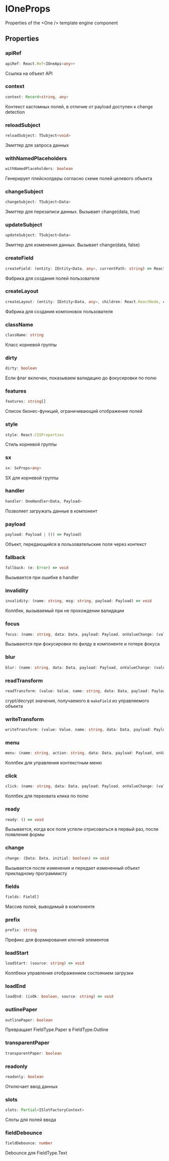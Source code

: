 # IOneProps

Properties of the &lt;One /&gt; template engine component

## Properties

### apiRef

```ts
apiRef: React.Ref<IOneApi<any>>
```

Ссылка на объект API

### context

```ts
context: Record<string, any>
```

Контекст кастомных полей, в отличие от
payload доступен к change detection

### reloadSubject

```ts
reloadSubject: TSubject<void>
```

Эмиттер для запроса данных

### withNamedPlaceholders

```ts
withNamedPlaceholders: boolean
```

Генерирует плейсхолдеры согласно схеме полей целевого объекта

### changeSubject

```ts
changeSubject: TSubject<Data>
```

Эмиттер для перезаписи данных. Вызывает change(data, true)

### updateSubject

```ts
updateSubject: TSubject<Data>
```

Эмиттер для изменения данных. Вызывает change(data, false)

### createField

```ts
createField: (entity: IEntity<Data, any>, currentPath: string) => React.ReactElement
```

Фабрика для создания полей пользователя

### createLayout

```ts
createLayout: (entity: IEntity<Data, any>, children: React.ReactNode, currentPath: string) => React.ReactElement
```

Фабрика для создания компоновок пользователя

### className

```ts
className: string
```

Класс корневой группы

### dirty

```ts
dirty: boolean
```

Если флаг включен, показываем валидацию до фокусировки по полю

### features

```ts
features: string[]
```

Список бизнес-функций, ограничивающий отображение полей

### style

```ts
style: React.CSSProperties
```

Стиль корневой группы

### sx

```ts
sx: SxProps<any>
```

SX для корневой группы

### handler

```ts
handler: OneHandler<Data, Payload>
```

Позволяет загружать данные в компонент

### payload

```ts
payload: Payload | (() => Payload)
```

Объект, передающийся в пользовательские
поля через контекст

### fallback

```ts
fallback: (e: Error) => void
```

Вызывается при ошибке в handler

### invalidity

```ts
invalidity: (name: string, msg: string, payload: Payload) => void
```

Коллбек, вызываемый при не прохождении
валидации

### focus

```ts
focus: (name: string, data: Data, payload: Payload, onValueChange: (value: Value) => void, onChange: (data: Data) => void) => void
```

Вызываются при фокусировки по филду
в компоненте и потере фокуса

### blur

```ts
blur: (name: string, data: Data, payload: Payload, onValueChange: (value: Value) => void, onChange: (data: Data) => void) => void
```

### readTransform

```ts
readTransform: (value: Value, name: string, data: Data, payload: Payload) => Value
```

crypt/decrypt значения, получаемого в `makeField` из
управляемого объекта

### writeTransform

```ts
writeTransform: (value: Value, name: string, data: Data, payload: Payload) => Value
```

### menu

```ts
menu: (name: string, action: string, data: Data, payload: Payload, onValueChange: (value: Value) => void, onChange: (data: Data) => void) => void
```

Коллбек для управления контекстным меню

### click

```ts
click: (name: string, data: Data, payload: Payload, onValueChange: (value: Value) => void, onChange: (data: Data) => void) => void
```

Коллбек для перехвата клика по полю

### ready

```ts
ready: () => void
```

Вызывается, когда все поля успели отрисоваться
в первый раз, после появления формы

### change

```ts
change: (Data: Data, initial: boolean) => void
```

Вызывается после изменения и передает измененный
объект прикладному программисту

### fields

```ts
fields: Field[]
```

Массив полей, выводимый в компоненте

### prefix

```ts
prefix: string
```

Префикс для формирования ключей элементов

### loadStart

```ts
loadStart: (source: string) => void
```

Коллбеки управления отображением
состоянием загрузки

### loadEnd

```ts
loadEnd: (isOk: boolean, source: string) => void
```

### outlinePaper

```ts
outlinePaper: boolean
```

Превращает FieldType.Paper в FieldType.Outline

### transparentPaper

```ts
transparentPaper: boolean
```

### readonly

```ts
readonly: boolean
```

Отключает ввод данных

### slots

```ts
slots: Partial<ISlotFactoryContext>
```

Слоты для полей ввода

### fieldDebounce

```ts
fieldDebounce: number
```

Debounce для FieldType.Text
